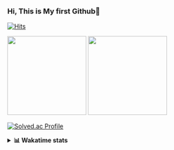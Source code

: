 ### Hi, This is My first Github👋
[![Hits](https://hits.seeyoufarm.com/api/count/incr/badge.svg?url=https%3A%2F%2Fgithub.com%2FJonghyun-Park1027&count_bg=%2379C83D&title_bg=%23555555&icon=&icon_color=%23E7E7E7&title=hits&edge_flat=false)](https://hits.seeyoufarm.com)
<br>


<p>
  <img height="180em" src="https://github-readme-stats-eight-rho-29.vercel.app/api?username=Jonghyun-Park1027&show_icons=true&include_all_commits=true&bg_color=30,e96443,904e95&title_color=fff&text_color=fff">
  <img height="180em" src="https://github-readme-stats-eight-rho-29.vercel.app/api/top-langs/?username=Jonghyun-Park1027&layout=compact&bg_color=30,e96443,904e95&title_color=fff&text_color=fff">


[![Solved.ac Profile](http://mazassumnida.wtf/api/v2/generate_badge?boj=ppjjhh1027)](https://solved.ac/ppjjhh1027/)

</p>
<details>
<summary><b>📊 Wakatime stats</b><br></summary>
<div>
<hr/>



<!--START_SECTION:waka-->
![Code Time](http://img.shields.io/badge/Code%20Time-956%20hrs%2039%20mins-blue)

![Profile Views](http://img.shields.io/badge/Profile%20Views-0-blue)

**🐱 My GitHub Data** 

> 📦 110.4 kB Used in GitHub's Storage 
 > 
> 🚫 Not Opted to Hire
 > 
> 📜 8 Public Repositories 
 > 
> 🔑 4 Private Repositories 
 > 
**I'm an Early 🐤** 

```text
🌞 Morning                50 commits          █████░░░░░░░░░░░░░░░░░░░░   20.33 % 
🌆 Daytime                135 commits         ██████████████░░░░░░░░░░░   54.88 % 
🌃 Evening                56 commits          ██████░░░░░░░░░░░░░░░░░░░   22.76 % 
🌙 Night                  5 commits           █░░░░░░░░░░░░░░░░░░░░░░░░   02.03 % 
```
📅 **I'm Most Productive on Friday** 

```text
Monday                   44 commits          ████░░░░░░░░░░░░░░░░░░░░░   17.89 % 
Tuesday                  30 commits          ███░░░░░░░░░░░░░░░░░░░░░░   12.20 % 
Wednesday                15 commits          ██░░░░░░░░░░░░░░░░░░░░░░░   06.10 % 
Thursday                 25 commits          ███░░░░░░░░░░░░░░░░░░░░░░   10.16 % 
Friday                   62 commits          ██████░░░░░░░░░░░░░░░░░░░   25.20 % 
Saturday                 25 commits          ███░░░░░░░░░░░░░░░░░░░░░░   10.16 % 
Sunday                   45 commits          █████░░░░░░░░░░░░░░░░░░░░   18.29 % 
```


📊 **This Week I Spent My Time On** 

```text
🕑︎ Time Zone: Asia/Seoul

💬 Programming Languages: 
Jupyter                  6 hrs 29 mins       ███████████████░░░░░░░░░░   60.32 % 
Python                   3 hrs 24 mins       ████████░░░░░░░░░░░░░░░░░   31.68 % 
Markdown                 12 mins             ░░░░░░░░░░░░░░░░░░░░░░░░░   01.93 % 
GitIgnore file           10 mins             ░░░░░░░░░░░░░░░░░░░░░░░░░   01.60 % 
Bash                     6 mins              ░░░░░░░░░░░░░░░░░░░░░░░░░   00.98 % 

🔥 Editors: 
PyCharm                  7 hrs 9 mins        █████████████████░░░░░░░░   66.49 % 
VS Code                  3 hrs 36 mins       ████████░░░░░░░░░░░░░░░░░   33.51 % 

🐱‍💻 Projects: 
gpt                      10 hrs 22 mins      ████████████████████████░   96.35 % 
LLM                      18 mins             █░░░░░░░░░░░░░░░░░░░░░░░░   02.88 % 
competition_23_7_10(end) 4 mins              ░░░░░░░░░░░░░░░░░░░░░░░░░   00.62 % 
dart                     0 secs              ░░░░░░░░░░░░░░░░░░░░░░░░░   00.15 % 
flutter                  0 secs              ░░░░░░░░░░░░░░░░░░░░░░░░░   00.00 % 

💻 Operating System: 
Windows                  10 hrs 45 mins      █████████████████████████   100.00 % 
```

**I Mostly Code in Jupyter Notebook** 

```text
Jupyter Notebook         6 repos             ███████████████████░░░░░░   75.00 % 
C++                      2 repos             ██████░░░░░░░░░░░░░░░░░░░   25.00 % 
```




 Last Updated on 06/07/2025 18:45:30 UTC
<!--END_SECTION:waka-->
</details>



